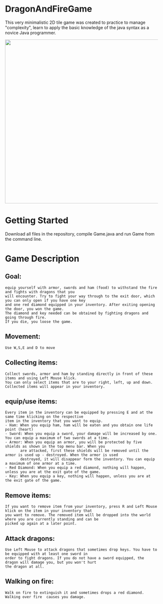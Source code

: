# DragonAndFireGame
This very minimalistic 2D tile game was created to practice to manage "complexity", learn to apply the basic knowledge
of the java syntax as a novice Java programmer.
<p align="center">
  <img src="https://user-images.githubusercontent.com/43107602/67616927-1d6d1800-f7de-11e9-83b9-52f4ac079f44.png"        height="540" width="960">
 </p>
 
# Getting Started
Download all files in the repository, compile Game.java and run Game from the command line.


# Game Description
## Goal:
    equip yourself with armor, swords and ham (food) to withstand the fire and fights with dragons that you
    will encounter. Try to fight your way through to the exit door, which you can only open if you have one key
    and one red diamond equipped in your inventory. After exiting opening the door, you won the game.
    The diamond and key needed can be obtained by fighting dragons and going through fire.
    If you die, you loose the game.
## Movement:
    Use W,S,E and D to move
## Collecting items:
    Collect swords, armor and ham by standing directly in front of these items and using Left Mouse klick.
    You can only select items that are to your right, left, up and down.
    Collected items will appear in your inventory.
## equip/use items:
    Every item in the inventory can be equipped by pressing E and at the same time klicking on the respective
    item in the inventory that you want to equip.
    - Ham: When you equip ham, ham will be eaten and you obtain one life point (heart)
    - Sword: When you equip a sword, your damage will be increased by one. You can equip a maximum of two swords at a time.
    - Armor: When you equip an armor, you will be protected by five shields as shown in the top menu bar. When you
           are attacked, first these shields will be removed until the armor is used up - destroyed. When the armor is used
           destroyed, it will disappear form the inventory. You can equip a maximum of one armor at a time.
    - Red Diamond: When you equip a red diamond, nothing will happen, unless you are at the exit gate of the game.
    - Key: When you equip a key, nothing will happen, unless you are at the exit gate of the game.
## Remove items:
    If you want to remove item from your inventory, press R and Left Mouse klick on the item in your inventory that
    you want to remove. The removed item will be dropped into the world where you are currently standing and can be
    picked up again at a later point.
## Attack dragons:
    Use Left Mouse to attack dragons that sometimes drop keys. You have to be equipped with at least one sword in
    order to fight dragons. If you do not have a sword equipped, the dragon will damage you, but you won't hurt
    the dragon at all.
## Walking on fire:
    Walk on fire to extinguish it and sometimes drops a red diamond. Walking over fire  causes you damage.
